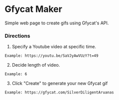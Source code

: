 # Gfycat Maker

Simple web page to create gifs using Gfycat's API.

### Directions
1. Specify a Youtube video at specific time.

  `Example: https://youtu.be/SaVJyAwVUzY?t=49`

2. Decide length of video.

  `Example: 6`

3. Click "Create" to generate your new Gfycat gif

  `Example: https://gfycat.com/SilverDiligentAruanas`
